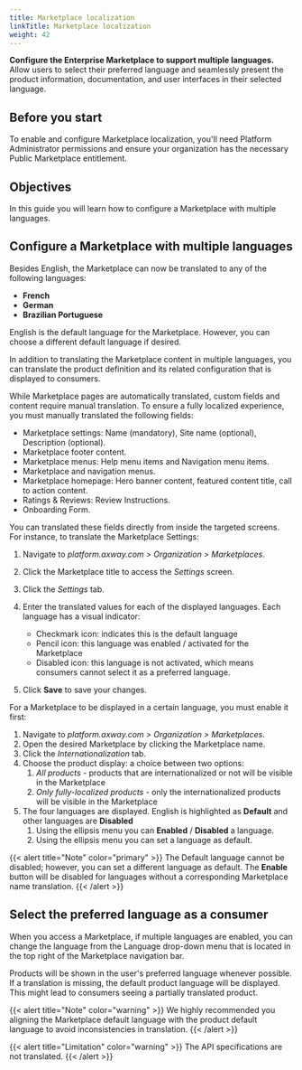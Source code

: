 ```yaml
---
title: Marketplace localization
linkTitle: Marketplace localization
weight: 42
---
```


**Configure the Enterprise Marketplace to support multiple languages.** Allow users to select their preferred language and seamlessly present the product information, documentation, and user interfaces in their selected language.

## Before you start

To enable and configure Marketplace localization, you'll need Platform Administrator permissions and ensure your organization has the necessary Public Marketplace entitlement.

## Objectives

In this guide you will learn how to configure a Marketplace with multiple languages.

## Configure a Marketplace with multiple languages

Besides English, the Marketplace can now be translated to any of the following languages:

* **French**
* **German**
* **Brazilian Portuguese**

English is the default language for the Marketplace. However, you can choose a different default language if desired.

In addition to translating the Marketplace content in multiple languages, you can translate the product definition and its related configuration that is displayed to consumers.

While Marketplace pages are automatically translated, custom fields and content require manual translation. To ensure a fully localized experience, you must manually translated the following fields:

* Marketplace settings: Name (mandatory), Site name (optional), Description (optional).
* Marketplace footer content.
* Marketplace menus: Help menu items and Navigation menu items.
* Marketplace and navigation menus.
* Marketplace homepage: Hero banner content, featured content title, call to action content.
* Ratings & Reviews: Review Instructions.
* Onboarding Form.

You can translated these fields directly from inside the targeted screens. For instance, to translate the Marketplace Settings:

1. Navigate to *platform.axway.com > Organization > Marketplaces*.
2. Click the Marketplace title to access the *Settings* screen.
3. Click the *Settings* tab.
4. Enter the translated values for each of the displayed languages. Each language has a visual indicator:

   * Checkmark icon: indicates this is the default language
   * Pencil icon: this language was enabled / activated for the Marketplace
   * Disabled icon: this language is not activated, which means consumers cannot select it as a preferred language.

5. Click **Save** to save your changes.

For a Marketplace to be displayed in a certain language, you must enable it first:

1. Navigate to *platform.axway.com > Organization > Marketplaces*.
2. Open the desired Marketplace by clicking the Marketplace name.
3. Click the *Internationalization* tab.
4. Choose the product display: a choice between two options:
   1. *All products* - products that are internationalized or not will be visible in the Marketplace
   2. *Only fully-localized products* - only the internationalized products will be visible in the Marketplace
5. The four languages are displayed. English is highlighted as **Default** and other languages are **Disabled**
   1. Using the ellipsis menu you can **Enabled** / **Disabled** a language.
   2. Using the ellipsis menu you can set a language as default.

{{< alert title="Note" color="primary" >}}
The Default language cannot be disabled; however, you can set a different language as default.
The **Enable** button will be disabled for languages without a corresponding Marketplace name translation.
{{< /alert >}}

## Select the preferred language as a consumer

When you access a Marketplace, if multiple languages are enabled, you can change the language from the Language drop-down menu that is located in the top right of the Marketplace navigation bar.

Products will be shown in the user's preferred language whenever possible. If a translation is missing, the default product language will be displayed. This might lead to consumers seeing a partially translated product.

{{< alert title="Note" color="warning" >}}
We highly recommended you aligning the Marketplace default language with the product default language to avoid inconsistencies in translation.
{{< /alert >}}

{{< alert title="Limitation" color="warning" >}}
The API specifications are not translated.
{{< /alert >}}

